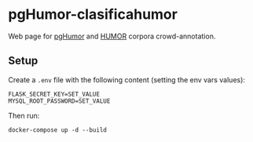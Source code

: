 # pgHumor-clasificahumor

Web page for [pgHumor](https://github.com/pln-fing-udelar/pghumor) and [HUMOR](https://github.com/pln-fing-udelar/humor) corpora crowd-annotation.

## Setup

Create a `.env` file with the following content (setting the env vars values):

```
FLASK_SECRET_KEY=SET_VALUE
MYSQL_ROOT_PASSWORD=SET_VALUE
```

Then run:

```shell
docker-compose up -d --build
```
